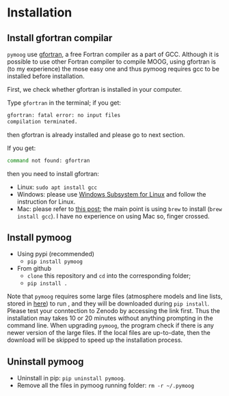 # Installation

## Install gfortran compilar

`pymoog` use [gfortran](https://gcc.gnu.org/wiki/GFortran), a free Fortran compiler as a part of GCC.
Although it is possible to use other Fortran compiler to compile MOOG, using gfortran is (to my experience) the mose easy one and thus pymoog requires gcc to be installed before installation. 

First, we check whether gfortran is installed in your computer.

Type `gfortran` in the terminal; if you get:

```bash
gfortran: fatal error: no input files
compilation terminated.
```

then gfortran is already installed and please go to next section. 

If you get:

```bash
command not found: gfortran
```

then you need to install gfortran:

- Linux: `sudo apt install gcc`
-  Windows: please use [Windows Subsystem for Linux](https://docs.microsoft.com/en-us/windows/wsl/) and follow the instruction for Linux.
- Mac: please refer to [this post](https://discussions.apple.com/thread/8336714); the main point is using `brew` to install (`brew install gcc`).
I have no experience on using Mac so, finger crossed. 

## Install pymoog

- Using pypi (recommended)
    - `pip install pymoog`
- From github
    - `clone` this repository and `cd` into the corresponding folder;
    - `pip install .`

Note that `pymoog` requires some large files (atmosphere models and line lists, stored in [here](https://zenodo.org/record/7495246#.Y9Vh_cmSljE)) to run , and they will be downloaded during `pip install`.
Please test your conntection to Zenodo by accessing the link first.
Thus the installation may takes 10 or 20 minutes without anything prompting in the command line.
When upgrading `pymoog`, the program check if there is any newer version of the large files.
If the local files are up-to-date, then the download will be skipped to speed up the installation process. 

## Uninstall pymoog

- Uninstall in pip: `pip uninstall pymoog`.
- Remove all the files in pymoog running folder: `rm -r ~/.pymoog`